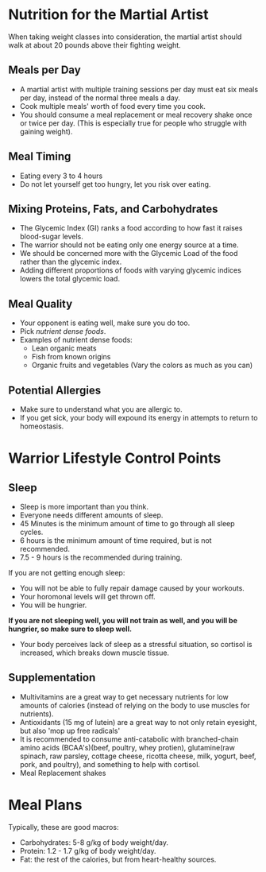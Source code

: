 # Nutrition for the Martial Artist

When taking weight classes into consideration, the martial artist should walk at
about 20 pounds above their fighting weight.

## Meals per Day

- A martial artist with multiple training sessions per day must eat six meals per day, instead of the normal three meals a day.
- Cook multiple meals' worth of food every time you cook.
- You should consume a meal replacement or meal recovery shake once or twice per day. (This is especially true for people who struggle with gaining weight).

## Meal Timing

- Eating every 3 to 4 hours
- Do not let yourself get too hungry, let you risk over eating.

## Mixing Proteins, Fats, and Carbohydrates

- The Glycemic Index (GI) ranks a food according to how fast it raises blood-sugar levels.
- The warrior should not be eating only one energy source at a time.
- We should be concerned more with the Glycemic Load of the food rather than the glycemic index.
- Adding different proportions of foods with varying glycemic indices lowers the total glycemic load.

## Meal Quality

- Your opponent is eating well, make sure you do too.
- Pick _nutrient dense foods_.
- Examples of nutrient dense foods:
  - Lean organic meats
  - Fish from known origins
  - Organic fruits and vegetables (Vary the colors as much as you can)

## Potential Allergies

- Make sure to understand what you are allergic to.
- If you get sick, your body will expound its energy in attempts to return to homeostasis.


# Warrior Lifestyle Control Points 

## Sleep
- Sleep is more important than you think. 
- Everyone needs different amounts of sleep. 
- 45 Minutes is the minimum amount of time to go through all sleep cycles.
- 6 hours is the minimum amount of time required, but is not recommended.
- 7.5 - 9 hours is the recommended during training.

If you are not getting enough sleep:
- You will not be able to fully repair damage caused by your workouts.
- Your horomonal levels will get thrown off.
- You will be hungrier.

**If you are not sleeping well, you will not train as well, and you will be hungrier, so make sure to sleep well.**

- Your body perceives lack of sleep as a stressful situation, so cortisol is increased, which breaks down muscle tissue.


## Supplementation
- Multivitamins are a great way to get necessary nutrients for low amounts of calories (instead of relying on the body to use muscles for nutrients).
- Antioxidants (15 mg of lutein) are a great way to not only retain eyesight, but also 'mop up free radicals'
- It is recommended to consume anti-catabolic with branched-chain amino acids (BCAA's)(beef, poultry, whey protien), glutamine(raw spinach, raw parsley, cottage cheese, ricotta cheese, milk, yogurt, beef, pork, and poultry), and something to help with cortisol.
- Meal Replacement shakes


# Meal Plans
Typically, these are good macros:
- Carbohydrates: 5-8 g/kg of body weight/day. 
- Protein: 1.2 - 1.7 g/kg of body weight/day.
- Fat: the rest of the calories, but from heart-healthy sources.









